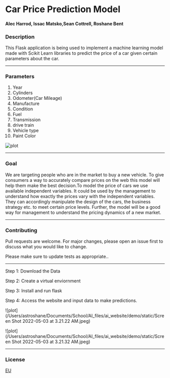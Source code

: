 # Car Price Prediction Model 
#### Alec Harrod, Issac Matsko,Sean Cottrell, Roshane Bent 
### Description
This Flask application is being used to implement a machine learning model made
with Scikit Learn libraries to predict the price of a car given certain parameters about the car.

<hr>

### Parameters
1. Year                  
2. Cylinders
3. Odometer(Car Mileage)
4. Manufacture
5. Condition
6. Fuel
7. Transmission
8. drive train
9. Vehicle type
10. Paint Color

![plot](/Users/astroshane/Documents/School/AI_files/ai_website/demo/static/mercedes_PNG80135.png)
<hr>

### Goal

We are targeting people who are in the market to buy a new vehicle. To give consumers a way to accurately compare prices on the web this model will help them make the best decision.To model the price of cars we use available independent variables. It could be used by the management to understand how exactly the prices vary with the independent variables. They can accordingly manipulate the design of the cars, the business strategy etc. to meet certain price levels. Further, the model will be a good way for management to understand the pricing dynamics of a new market.



<hr>

### Contributing
Pull requests are welcome. For major changes, please open an issue first to discuss what you would like to change.

Please make sure to update tests as appropriate..

<hr>
Step 1: Download the Data 

Step 2: Create a virtual enviornment

Step 3: Install and run flask

Step 4: Access the website and input data to make predictions.


![plot](/Users/astroshane/Documents/School/AI_files/ai_website/demo/static/Screen Shot 2022-05-03 at 3.21.22 AM.jpeg)

![plot](/Users/astroshane/Documents/School/AI_files/ai_website/demo/static/Screen Shot 2022-05-03 at 3.21.32 AM.jpeg)


<hr>


### License
[EU](https://choosealicense.com/licenses/EU/)




